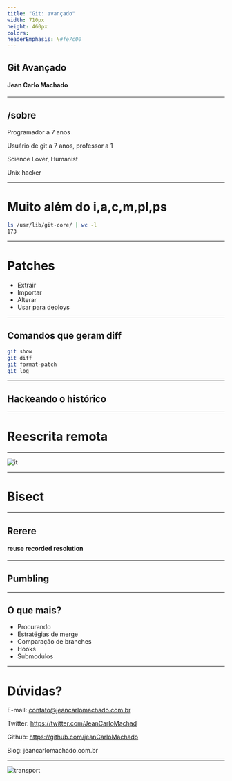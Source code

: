 ```yaml
---
title: "Git: avançado"
width: 710px
height: 460px
colors:
headerEmphasis: \#fe7c00
---
```


## Git Avançado
#### Jean Carlo Machado

---

## /sobre

Programador a 7 anos

Usuário de git a 7 anos, professor a 1

Science Lover, Humanist

Unix hacker

---

# Muito além do i,a,c,m,pl,ps

```sh
ls /usr/lib/git-core/ | wc -l
173
```

---

# Patches

- Extrair
- Importar
- Alterar
- Usar para deploys

----

## Comandos que geram diff

```sh
git show
git diff
git format-patch
git log
```

---

## Hackeando o histórico

---


# Reescrita remota

---

![it](/home/jean/projects/talks-courses/git_uncommon/it_horror.jpg)

---


# Bisect

---

## Rerere

#### reuse recorded resolution

---

## Pumbling


---

## O que mais?

- Procurando
- Estratégias de merge
- Comparação de branches
- Hooks
- Submodulos

---

# Dúvidas?


E-mail: contato@jeancarlomachado.com.br

Twitter: https://twitter.com/JeanCarloMachad

Github: https://github.com/jeanCarloMachado

Blog: jeancarlomachado.com.br

---

![transport](/home/jean/projects/talks-courses/git_uncommon/git-transport.png)

